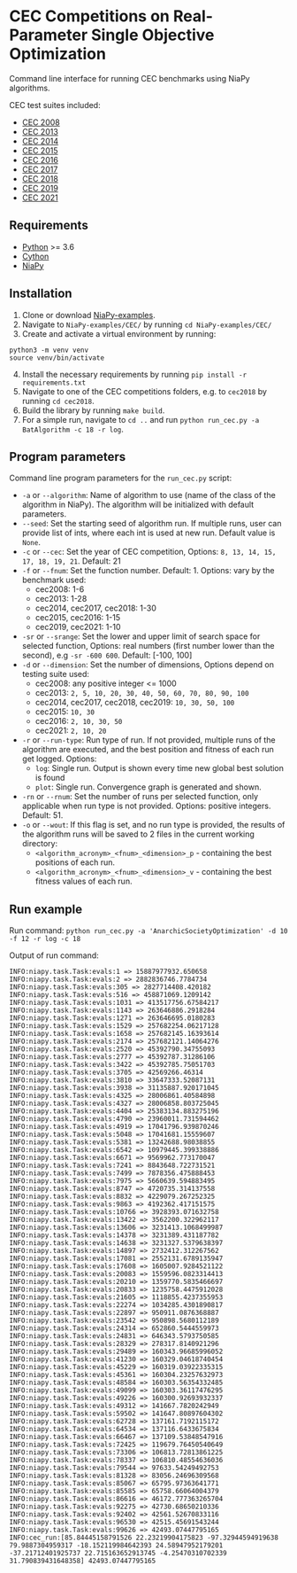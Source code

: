 # CEC Competitions on Real-Parameter Single Objective Optimization

Command line interface for running CEC benchmarks using NiaPy algorithms.

CEC test suites included:
- [CEC 2008](https://github.com/P-N-Suganthan/CEC2008)
- [CEC 2013](https://github.com/P-N-Suganthan/CEC2013)
- [CEC 2014](https://github.com/P-N-Suganthan/CEC2014)
- [CEC 2015](https://github.com/P-N-Suganthan/CEC2015)
- [CEC 2016](https://github.com/P-N-Suganthan/CEC2016)
- [CEC 2017](https://github.com/P-N-Suganthan/CEC2017-BoundContrained)
- [CEC 2018](https://github.com/P-N-Suganthan/CEC2018)
- [CEC 2019](https://github.com/P-N-Suganthan/CEC2019)
- [CEC 2021](https://github.com/P-N-Suganthan/2021-SO-BCO)

## Requirements

- [Python](https://www.python.org/downloads/) >= 3.6
- [Cython](https://cython.org/)
- [NiaPy](https://github.com/NiaOrg/NiaPy)

## Installation

1. Clone or download [NiaPy-examples](https://github.com/NiaOrg/NiaPy-examples).
2. Navigate to `NiaPy-examples/CEC/` by running `cd NiaPy-examples/CEC/`
3. Create and activate a virtual environment by running:
  ```shell
  python3 -m venv venv
  source venv/bin/activate
  ```
4. Install the necessary requirements by running `pip install -r requirements.txt`
5. Navigate to one of the CEC competitions folders, e.g. to `cec2018` by running `cd cec2018`.
6. Build the library by running `make build`.
7. For a simple run, navigate to `cd ..` and run `python run_cec.py -a BatAlgorithm -c 18 -r log`.

## Program parameters

Command line program parameters for the `run_cec.py` script:
- `-a` or `--algorithm`: Name of algorithm to use (name of the class of the algorithm in NiaPy). The algorithm will be initialized with default parameters.
- `--seed`: Set the starting seed of algorithm run. If multiple runs, user can provide list of ints, where each int is used at new run. Default value is `None`.
- `-c` or `--cec`: Set the year of CEC competition, Options: `8, 13, 14, 15, 17, 18, 19, 21`. Default: 21
- `-f` or `--fnum`: Set the function number. Default: 1. Options: vary by the benchmark used:
  - cec2008: 1-6
  - cec2013: 1-28
  - cec2014, cec2017, cec2018: 1-30
  - cec2015, cec2016: 1-15
  - cec2019, cec2021: 1-10
- `-sr` or `--srange`: Set the lower and upper limit of search space for selected function, Options: real numbers (first number lower than the second), e.g `-sr -600 600`. Default: [-100, 100]
- `-d` or `--dimension`: Set the number of dimensions, Options depend on testing suite used:
  - cec2008: any positive integer <= 1000
  - cec2013: `2, 5, 10, 20, 30, 40, 50, 60, 70, 80, 90, 100`
  - cec2014, cec2017, cec2018, cec2019: `10, 30, 50, 100`
  - cec2015: `10, 30`
  - cec2016: `2, 10, 30, 50`
  - cec2021: `2, 10, 20`
- `-r` or `--run-type`: Run type of run. If not provided, multiple runs of the algorithm are executed, and the best position and fitness of each run get logged. Options:
  - `log`: Single run. Output is shown every time new global best solution is found
  - `plot`: Single run. Convergence graph is generated and shown.
- `-rn` or `--rnum`: Set the number of runs per selected function, only applicable when run type is not provided. Options: positive integers. Default: 51.
- `-o` or `--wout`: If this flag is set, and no run type is provided, the results of the algorithm runs will be saved to 2 files in the current working directory:
  - `<algorithm_acronym>_<fnum>_<dimension>_p` - containing the best positions of each run.
  - `<algorithm_acronym>_<fnum>_<dimension>_v` - containing the best fitness values of each run.

## Run example

Run command: `python run_cec.py -a 'AnarchicSocietyOptimization' -d 10 -f 12 -r log -c 18`

Output of run command:
```
INFO:niapy.task.Task:evals:1 => 15887977932.650658
INFO:niapy.task.Task:evals:2 => 2882836746.7784734
INFO:niapy.task.Task:evals:305 => 2827714408.420182
INFO:niapy.task.Task:evals:516 => 458871069.1209142
INFO:niapy.task.Task:evals:1031 => 413517756.67584217
INFO:niapy.task.Task:evals:1143 => 263646886.2918284
INFO:niapy.task.Task:evals:1271 => 263646695.0180283
INFO:niapy.task.Task:evals:1529 => 257682254.06217128
INFO:niapy.task.Task:evals:1658 => 257682145.16393614
INFO:niapy.task.Task:evals:2174 => 257682121.14064276
INFO:niapy.task.Task:evals:2520 => 45392790.34755093
INFO:niapy.task.Task:evals:2777 => 45392787.31286106
INFO:niapy.task.Task:evals:3422 => 45392785.75051703
INFO:niapy.task.Task:evals:3705 => 42569266.46314
INFO:niapy.task.Task:evals:3810 => 33647333.52087131
INFO:niapy.task.Task:evals:3938 => 31135887.920171045
INFO:niapy.task.Task:evals:4325 => 28006861.40584898
INFO:niapy.task.Task:evals:4327 => 28006858.803725045
INFO:niapy.task.Task:evals:4404 => 25383134.883275196
INFO:niapy.task.Task:evals:4790 => 23960011.731594462
INFO:niapy.task.Task:evals:4919 => 17041796.939870246
INFO:niapy.task.Task:evals:5048 => 17041681.15559607
INFO:niapy.task.Task:evals:5381 => 13242688.98038855
INFO:niapy.task.Task:evals:6542 => 10979445.399338886
INFO:niapy.task.Task:evals:6671 => 9569962.773170047
INFO:niapy.task.Task:evals:7241 => 8843648.722731521
INFO:niapy.task.Task:evals:7499 => 7878356.475888453
INFO:niapy.task.Task:evals:7975 => 5660639.594883495
INFO:niapy.task.Task:evals:8747 => 4720735.314137558
INFO:niapy.task.Task:evals:8832 => 4229079.267252325
INFO:niapy.task.Task:evals:9863 => 4192362.417151575
INFO:niapy.task.Task:evals:10766 => 3928393.071632758
INFO:niapy.task.Task:evals:13422 => 3562200.322962117
INFO:niapy.task.Task:evals:13606 => 3231413.1068499987
INFO:niapy.task.Task:evals:14378 => 3231389.431187782
INFO:niapy.task.Task:evals:14638 => 3231327.5379638397
INFO:niapy.task.Task:evals:14897 => 2732412.312267562
INFO:niapy.task.Task:evals:17081 => 2552131.6789135947
INFO:niapy.task.Task:evals:17608 => 1605007.9284521122
INFO:niapy.task.Task:evals:20083 => 1559596.0823314413
INFO:niapy.task.Task:evals:20210 => 1359770.5835466697
INFO:niapy.task.Task:evals:20833 => 1235758.4475912028
INFO:niapy.task.Task:evals:21605 => 1118855.4237355953
INFO:niapy.task.Task:evals:22274 => 1034285.4301890817
INFO:niapy.task.Task:evals:22897 => 950911.0876368887
INFO:niapy.task.Task:evals:23542 => 950898.5680112189
INFO:niapy.task.Task:evals:24314 => 652860.5444559973
INFO:niapy.task.Task:evals:24831 => 646343.5793750585
INFO:niapy.task.Task:evals:28329 => 278317.8140921296
INFO:niapy.task.Task:evals:29489 => 160343.96685996052
INFO:niapy.task.Task:evals:41230 => 160329.04618740454
INFO:niapy.task.Task:evals:45229 => 160319.03922335315
INFO:niapy.task.Task:evals:45361 => 160304.23257632973
INFO:niapy.task.Task:evals:48584 => 160303.56354332485
INFO:niapy.task.Task:evals:49099 => 160303.36117476295
INFO:niapy.task.Task:evals:49226 => 160300.92693932337
INFO:niapy.task.Task:evals:49312 => 141667.7820242949
INFO:niapy.task.Task:evals:59502 => 141647.80897604302
INFO:niapy.task.Task:evals:62728 => 137161.7192115172
INFO:niapy.task.Task:evals:64534 => 137116.6433675834
INFO:niapy.task.Task:evals:66467 => 137109.53848547916
INFO:niapy.task.Task:evals:72425 => 119679.76450540649
INFO:niapy.task.Task:evals:73306 => 106813.72813861225
INFO:niapy.task.Task:evals:78337 => 106810.48554636036
INFO:niapy.task.Task:evals:79544 => 97633.54249492753
INFO:niapy.task.Task:evals:81328 => 83056.24696309568
INFO:niapy.task.Task:evals:85067 => 65795.97363641771
INFO:niapy.task.Task:evals:85585 => 65758.66064004379
INFO:niapy.task.Task:evals:86616 => 46172.777363265704
INFO:niapy.task.Task:evals:92275 => 42730.68650210336
INFO:niapy.task.Task:evals:92402 => 42561.52670833116
INFO:niapy.task.Task:evals:96530 => 42515.45691543244
INFO:niapy.task.Task:evals:99626 => 42493.07447795165
INFO:cec_run:[85.84445158791526 22.23219904175823 -97.32944594919638 79.9887304959317 -18.152119984642393 24.58947952179201 -37.21712401925737 22.715163652913745 -4.25470310702339 31.790839431648358] 42493.07447795165
```
